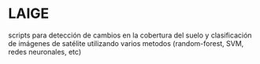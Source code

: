 # LAIGE
scripts para detección de cambios en la cobertura del suelo y clasificación de imágenes de satélite utilizando varios metodos (random-forest, SVM, redes neuronales, etc)
